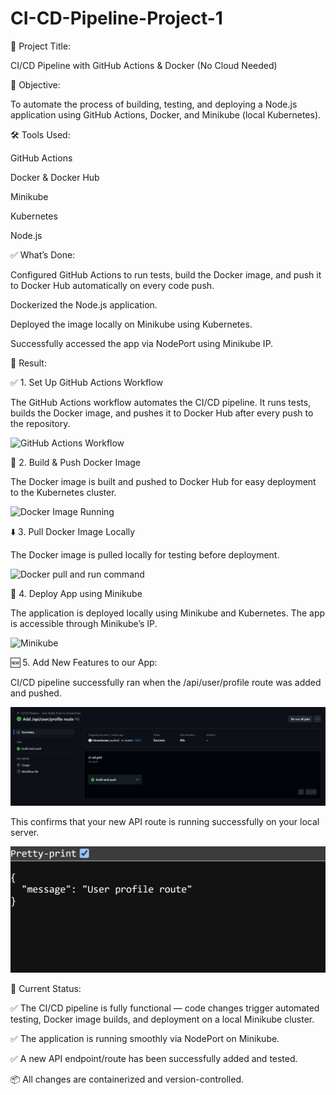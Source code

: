 # CI-CD-Pipeline-Project-1

📘 Project Title:

CI/CD Pipeline with GitHub Actions & Docker (No Cloud Needed)

🎯 Objective:

To automate the process of building, testing, and deploying a Node.js application using GitHub Actions, Docker, and Minikube (local Kubernetes).

🛠 Tools Used:

GitHub Actions

Docker & Docker Hub

Minikube

Kubernetes

Node.js

✅ What’s Done:

Configured GitHub Actions to run tests, build the Docker image, and push it to Docker Hub automatically on every code push.

Dockerized the Node.js application.

Deployed the image locally on Minikube using Kubernetes.

Successfully accessed the app via NodePort using Minikube IP.

🧪 Result:

✅ 1. Set Up GitHub Actions Workflow

The GitHub Actions workflow automates the CI/CD pipeline. It runs tests, builds the Docker image, and pushes it to Docker Hub after every push to the repository.




![GitHub Actions Workflow](https://github.com/user-attachments/assets/4d5d33c3-a327-452a-9efa-a56018dd7d2f)




🐳 2. Build & Push Docker Image

The Docker image is built and pushed to Docker Hub for easy deployment to the Kubernetes cluster.



![Docker Image Running](https://github.com/user-attachments/assets/ed1ee70c-c7e0-4487-8abc-e8f3445634ae)




⬇️ 3. Pull Docker Image Locally

The Docker image is pulled locally for testing before deployment.



![Docker pull and run command](https://github.com/user-attachments/assets/4043371b-1365-4443-85d9-ece1909eefde)





🚀 4. Deploy App using Minikube

The application is deployed locally using Minikube and Kubernetes. The app is accessible through Minikube’s IP.




![Minikube](https://github.com/user-attachments/assets/37d9b342-5b27-4e32-aa14-ae0a8b06962a)







🆕 5. Add New Features to our App:

 CI/CD pipeline successfully ran when the /api/user/profile route was added and pushed.




![alt text](ci-cd-success-api-user-profile.png)




This confirms that your new API route is running successfully on your local server.



![alt text](api-user-profile-route-response.png)






🔧 Current Status:

✅ The CI/CD pipeline is fully functional — code changes trigger automated testing, Docker image builds, and deployment on a local Minikube cluster.

✅ The application is running smoothly via NodePort on Minikube.

✅ A new API endpoint/route has been successfully added and tested.

📦 All changes are containerized and version-controlled.
